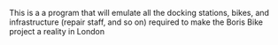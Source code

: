 This is a  a program that will emulate all the docking stations, bikes, and infrastructure (repair staff, and so on) required to make the Boris Bike project a reality in London
